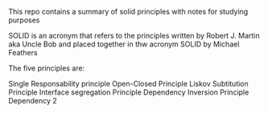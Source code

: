 This repo contains a summary of solid principles with notes for studying purposes

SOLID is an acronym that refers to the principles written by Robert J. Martin aka Uncle Bob and placed together in thw acronym SOLID by Michael Feathers

The five principles are:

Single Responsability principle
Open-Closed Principle
Liskov Subtitution Principle
Interface segregation Principle
Dependency Inversion Principle
Dependency 2


